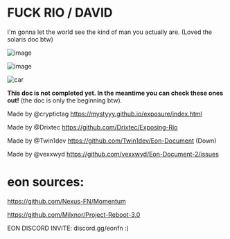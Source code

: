 # FUCK RIO / DAVID
I'm gonna let the world see the kind of man you actually are. (Loved the solaris doc btw)

![image](https://github.com/user-attachments/assets/437acc80-5179-4493-b1a2-5938572fe5cc)

![image](https://github.com/user-attachments/assets/986be154-6cce-4889-95fb-a6fa23cc0137)

![car](https://github.com/user-attachments/assets/b6e01a28-5a83-4c9b-8342-285427be0d2d)

**This doc is not completed yet. In the meantime you can check these ones out!** (the doc is only the beginning btw).

Made by @cryptictag
https://mystyyy.github.io/exposure/index.html

Made by @Drixtec 
https://github.com/Drixtec/Exposing-Rio

Made by @Twin1dev
https://github.com/Twin1dev/Eon-Document (Down)

Made by @vexxwyd
https://github.com/vexxwyd/Eon-Document-2/issues

# eon sources:

https://github.com/Nexus-FN/Momentum

https://github.com/Milxnor/Project-Reboot-3.0

EON DISCORD INVITE: 
discord.gg/eonfn  :)
